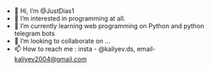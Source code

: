 - 👋 Hi, I’m @JustDias1
- 👀 I’m interested in programming at all.
- 🌱 I’m currently learning web programming on Python and python telegram bots
- 💞️ I’m looking to collaborate on ...
- 📫 How to reach me : insta - @kaliyev.ds, email- kaliyev2004@gmail.com

<!---
JustDias1/JustDias1 is a ✨ special ✨ repository because its `README.md` (this file) appears on your GitHub profile.
You can click the Preview link to take a look at your changes.
--->
